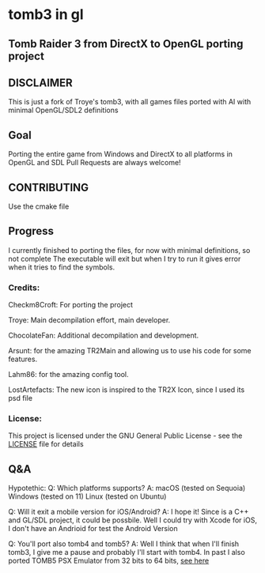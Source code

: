 # tomb3 in gl
## Tomb Raider 3 from DirectX to OpenGL porting project

## DISCLAIMER
This is just a fork of Troye's tomb3, with all games files ported with AI with minimal OpenGL/SDL2 definitions

## Goal
Porting the entire game from Windows and DirectX to all platforms in OpenGL and SDL
Pull Requests are always welcome!

## CONTRIBUTING
Use the cmake file

## Progress
I currently finished to porting the files, for now with minimal definitions, so not complete
The executable will exit but when I try to run it gives error when it tries to find the symbols.

### Credits:
Checkm8Croft: For porting the project

Troye: Main decompilation effort, main developer.

ChocolateFan: Additional decompilation and development.

Arsunt: for the amazing TR2Main and allowing us to use his code for some features.

Lahm86: for the amazing config tool.

LostArtefacts: The new icon is inspired to the TR2X Icon, since I used its psd file

### License:
This project is licensed under the GNU General Public License - see the [LICENSE](https://github.com/Trxyebeep/tomb3/blob/master/LICENSE.md) file for details

## Q&A

Hypotethic:
Q: Which platforms supports?
A: macOS (tested on Sequoia) Windows (tested on 11) Linux (tested on Ubuntu)

Q: Will it exit a mobile version for iOS/Android?
A: I hope it! Since is a C++ and GL/SDL project, it could be possbile. Well I could try with Xcode for iOS, I don't have an Andrioid for test the Android Version

Q: You'll port also tomb4 and tomb5?
A: Well I think that when I'll finish tomb3, I give me a pause and probably I'll start with tomb4. In past I also ported TOMB5 PSX Emulator from 32 bits to 64 bits, [see here](https://github.com/Checkm8Croft/TOMB5) 